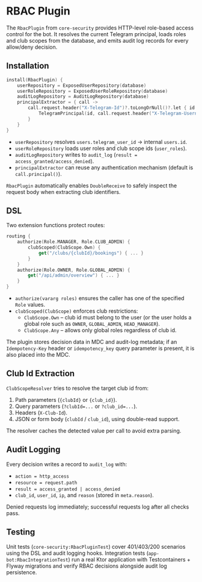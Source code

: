 # RBAC Plugin

The `RbacPlugin` from `core-security` provides HTTP-level role-based access control for the bot.
It resolves the current Telegram principal, loads roles and club scopes from the database, and
emits audit log records for every allow/deny decision.

## Installation

```kotlin
install(RbacPlugin) {
    userRepository = ExposedUserRepository(database)
    userRoleRepository = ExposedUserRoleRepository(database)
    auditLogRepository = AuditLogRepository(database)
    principalExtractor = { call ->
        call.request.header("X-Telegram-Id")?.toLongOrNull()?.let { id ->
            TelegramPrincipal(id, call.request.header("X-Telegram-Username"))
        }
    }
}
```

* `userRepository` resolves `users.telegram_user_id` → internal `users.id`.
* `userRoleRepository` loads user roles and club scope ids (`user_roles`).
* `auditLogRepository` writes to `audit_log` (`result = access_granted/access_denied`).
* `principalExtractor` can reuse any authentication mechanism (default is `call.principal()`).

`RbacPlugin` automatically enables `DoubleReceive` to safely inspect the request body when
extracting club identifiers.

## DSL

Two extension functions protect routes:

```kotlin
routing {
    authorize(Role.MANAGER, Role.CLUB_ADMIN) {
        clubScoped(ClubScope.Own) {
            get("/clubs/{clubId}/bookings") { ... }
        }
    }
    authorize(Role.OWNER, Role.GLOBAL_ADMIN) {
        get("/api/admin/overview") { ... }
    }
}
```

* `authorize(vararg roles)` ensures the caller has one of the specified `Role` values.
* `clubScoped(ClubScope)` enforces club restrictions:
  * `ClubScope.Own` – club id must belong to the user (or the user holds a global role such as
    `OWNER`, `GLOBAL_ADMIN`, `HEAD_MANAGER`).
  * `ClubScope.Any` – allows only global roles regardless of club id.

The plugin stores decision data in MDC and audit-log metadata; if an `Idempotency-Key` header or
`idempotency_key` query parameter is present, it is also placed into the MDC.

## Club Id Extraction

`ClubScopeResolver` tries to resolve the target club id from:

1. Path parameters (`{clubId}` or `{club_id}`).
2. Query parameters (`?clubId=...` or `?club_id=...`).
3. Headers (`X-Club-Id`).
4. JSON or form body (`clubId` / `club_id`), using double-read support.

The resolver caches the detected value per call to avoid extra parsing.

## Audit Logging

Every decision writes a record to `audit_log` with:

* `action = http_access`
* `resource = request.path`
* `result = access_granted | access_denied`
* `club_id`, `user_id`, `ip`, and `reason` (stored in `meta.reason`).

Denied requests log immediately; successful requests log after all checks pass.

## Testing

Unit tests (`core-security:RbacPluginTest`) cover 401/403/200 scenarios using the DSL and audit
logging hooks. Integration tests (`app-bot:RbacIntegrationTest`) run a real Ktor application with
Testcontainers + Flyway migrations and verify RBAC decisions alongside audit log persistence.

